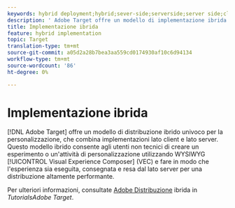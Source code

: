 ```yaml
---
keywords: hybrid deployment;hybrid;sever-side;serverside;server side;client-side;clientside;client side;hybrid implementation
description: ' Adobe Target offre un modello di implementazione ibrida univoco per la personalizzazione, la fusione di implementazioni lato client e lato server.'
title: Implementazione ibrida
feature: hybrid implementation
topic: Target
translation-type: tm+mt
source-git-commit: a05d2a28b7bea3aa559cd0174930af10c6d94134
workflow-type: tm+mt
source-wordcount: '86'
ht-degree: 0%

---
```



# Implementazione ibrida

[!DNL Adobe Target] offre un modello di distribuzione ibrido univoco per la personalizzazione, che combina implementazioni lato client e lato server. Questo modello ibrido consente agli utenti non tecnici di creare un esperimento o un&#39;attività di personalizzazione utilizzando WYSIWYG [!UICONTROL Visual Experience Composer] (VEC) e fare in modo che l&#39;esperienza sia eseguita, consegnata e resa dal lato server per una distribuzione altamente performante.

Per ulteriori informazioni, consultate [Adobe Distribuzione](https://experienceleague.adobe.com/docs/target-learn/tutorials/implementation/hybrid-deployment.html) ibrida in *TutorialsAdobe Target*.
